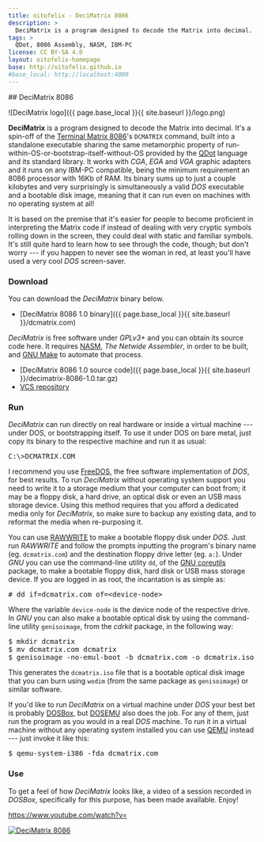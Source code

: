 ```yaml
---
title: oitofelix - DeciMatrix 8086
description: >
  DeciMatrix is a program designed to decode the Matrix into decimal.
tags: >
  QDot, 8086 Assembly, NASM, IBM-PC
license: CC BY-SA 4.0
layout: oitofelix-homepage
base: http://oitofelix.github.io
#base_local: http://localhost:4000
---
```

<div id="markdown" markdown="1">
## DeciMatrix 8086

![DeciMatrix logo]({{ page.base_local }}{{ site.baseurl }}/logo.png)

__DeciMatrix__ is a program designed to decode the Matrix into
decimal.  It's a spin-off of the
[Terminal Matrix 8086](/terminal-matrix-8086)'s `DCMATRIX` command,
built into a standalone executable sharing the same metamorphic
property of run-within-OS-or-bootstrap-itself-without-OS provided by
the [QDot](/qdot-8086) language and its standard library.  It works
with _CGA_, _EGA_ and _VGA_ graphic adapters and it runs on any IBM-PC
compatible, being the minimum requirement an 8086 processor with 16Kb
of RAM.  Its binary sums up to just a couple kilobytes and very
surprisingly is simultaneously a valid _DOS_ executable and a bootable
disk image, meaning that it can run even on machines with no operating
system at all!

It is based on the premise that it's easier for people to become
proficient in interpreting the Matrix code if instead of dealing with
very cryptic symbols rolling down in the screen, they could deal with
static and familiar symbols.  It's still quite hard to learn how to
see through the code, though; but don't worry --- if you happen to
never see the woman in red, at least you'll have used a very cool
_DOS_ screen-saver.



### Download

You can download the _DeciMatrix_ binary below.

- [DeciMatrix 8086 1.0 binary]({{ page.base_local }}{{ site.baseurl }}/dcmatrix.com)

_DeciMatrix_ is free software under _GPLv3+_ and you can obtain its
source code here.  It requires [NASM](http://www.nasm.us/), _The
Netwide Assembler_, in order to be built, and
[GNU Make](http://www.gnu.org/software/make/) to automate that
process.

- [DeciMatrix 8086 1.0 source code]({{ page.base_local }}{{ site.baseurl }}/decimatrix-8086-1.0.tar.gz)
- [VCS repository](http://github.com/oitofelix/decimatrix-8086/)


### Run

_DeciMatrix_ can run directly on real hardware or inside a virtual
machine --- under DOS, or bootstrapping itself.  To use it under DOS
on bare metal, just copy its binary to the respective machine and run
it as usual:

<pre>
C:\>DCMATRIX.COM
</pre>

I recommend you use [FreeDOS](http://www.freedos.org/), the free
software implementation of _DOS_, for best results.  To run
_DeciMatrix_ without operating system support you need to write it to
a storage medium that your computer can boot from; it may be a floppy
disk, a hard drive, an optical disk or even an USB mass storage
device.  Using this method requires that you afford a dedicated media
only for _DeciMatrix_, so make sure to backup any existing data, and
to reformat the media when re-purposing it.

You can use [RAWWRITE](http://www.freedos.org/software/?prog=rawrite)
to make a bootable floppy disk under _DOS_.  Just run _RAWWRITE_ and
follow the prompts inputting the program's binary name
(eg. `dcmatrix.com`) and the destination floppy drive letter
(eg. `a:`).  Under _GNU_ you can use the command-line utility `dd`, of
the [GNU coreutils](http://www.gnu.org/software/coreutils) package, to
make a bootable floppy disk, hard disk or USB mass storage device.  If
you are logged in as root, the incantation is as simple as:

<pre>
# dd if=dcmatrix.com of=&lt;device-node&gt;
</pre>

Where the variable `device-node` is the device node of the respective
drive.  In _GNU_ you can also make a bootable optical disk by using
the command-line utility `genisoimage`, from the _cdrkit_ package, in
the following way:

<pre>
$ mkdir dcmatrix
$ mv dcmatrix.com dcmatrix
$ genisoimage -no-emul-boot -b dcmatrix.com -o dcmatrix.iso dcmatrix
</pre>

This generates the `dcmatrix.iso` file that is a bootable optical disk
image that you can burn using `wodim` (from the same package as
`genisoimage`) or similar software.

If you'd like to run _DeciMatrix_ on a virtual machine under _DOS_
your best bet is probably [DOSBox](http://www.dosbox.com/), but
[DOSEMU](http://www.dosemu.org/) also does the job.  For any of them,
just run the program as you would in a real _DOS_ machine.  To run it
in a virtual machine without any operating system installed you can
use [QEMU](http://www.qemu.org/) instead --- just invoke it like this:

<pre>
$ qemu-system-i386 -fda dcmatrix.com
</pre>


### Use

To get a feel of how _DeciMatrix_ looks like, a video of a session
recorded in _DOSBox_, specifically for this purpose, has been made
available.  Enjoy!

https://www.youtube.com/watch?v=

<a target="_blank" href="https://www.youtube.com/watch?v=Le3k6cRZaE0">
    <img src="https://img.youtube.com/vi/Le3k6cRZaE0/0.jpg" alt="DeciMatrix 8086" />
</a>

<!-- <video controls> -->
<!--   <source src="{{ page.base_local }}{{ site.baseurl }}/decimatrix.mp4" type="video/mp4"> -->
<!-- </video> -->

<!-- <div style="text-align: center;" markdown="1"> -->
<!-- [Original recording]({{ page.base_local }}{{ site.baseurl }}/decimatrix.avi) -->
<!-- </div> -->


</div>
